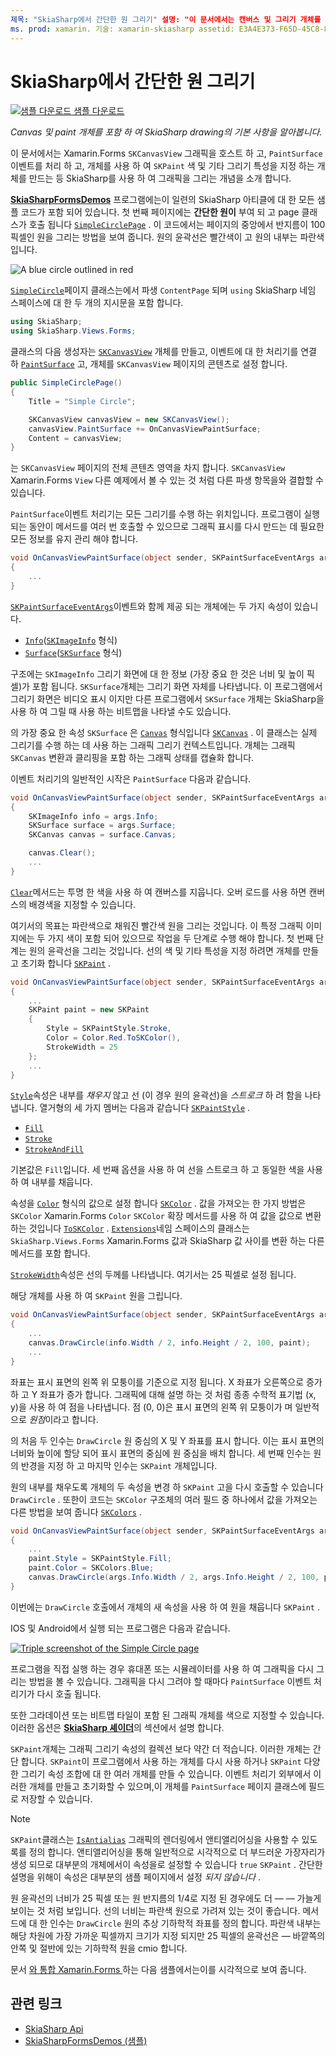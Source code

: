 ```yaml
---
제목: "SkiaSharp에서 간단한 원 그리기" 설명: "이 문서에서는 캔버스 및 그리기 개체를 비롯 한 SkiaSharp Drawing의 기본 사항을 Xamarin.Forms 응용 프로그램에 설명 하 고 샘플 코드를 사용 하 여이를 보여 줍니다."
ms. prod: xamarin. 기술: xamarin-skiasharp assetid: E3A4E373-F65D-45C8-8E77-577A804AC3F8 author: davidbritch: dabritch: 03/10/2017:-loc: [ Xamarin.Forms , Xamarin.Essentials ]
---
```


# <a name="drawing-a-simple-circle-in-skiasharp"></a>SkiaSharp에서 간단한 원 그리기

[![샘플 다운로드](~/media/shared/download.png) 샘플 다운로드](https://docs.microsoft.com/samples/xamarin/xamarin-forms-samples/skiasharpforms-demos)

_Canvas 및 paint 개체를 포함 하 여 SkiaSharp drawing의 기본 사항을 알아봅니다._

이 문서에서는 Xamarin.Forms `SKCanvasView` 그래픽을 호스트 하 고, `PaintSurface` 이벤트를 처리 하 고, 개체를 사용 하 여 `SKPaint` 색 및 기타 그리기 특성을 지정 하는 개체를 만드는 등 SkiaSharp를 사용 하 여 그래픽을 그리는 개념을 소개 합니다.

[**SkiaSharpFormsDemos**](https://docs.microsoft.com/samples/xamarin/xamarin-forms-samples/skiasharpforms-demos) 프로그램에는이 일련의 SkiaSharp 아티클에 대 한 모든 샘플 코드가 포함 되어 있습니다. 첫 번째 페이지에는 **간단한 원이** 부여 되 고 page 클래스가 호출 됩니다 [`SimpleCirclePage`](https://github.com/xamarin/xamarin-forms-samples/blob/master/SkiaSharpForms/Demos/Demos/SkiaSharpFormsDemos/Basics/SimpleCirclePage.cs) . 이 코드에서는 페이지의 중앙에서 반지름이 100 픽셀인 원을 그리는 방법을 보여 줍니다. 원의 윤곽선은 빨간색이 고 원의 내부는 파란색입니다.

![](circle-images/circleexample.png "A blue circle outlined in red")

[`SimpleCircle`](https://github.com/xamarin/xamarin-forms-samples/blob/master/SkiaSharpForms/Demos/Demos/SkiaSharpFormsDemos/Basics/SimpleCirclePage.cs)페이지 클래스는에서 파생 `ContentPage` 되며 `using` SkiaSharp 네임 스페이스에 대 한 두 개의 지시문을 포함 합니다.

```csharp
using SkiaSharp;
using SkiaSharp.Views.Forms;
```

클래스의 다음 생성자는 [`SKCanvasView`](xref:SkiaSharp.Views.Forms.SKCanvasView) 개체를 만들고, 이벤트에 대 한 처리기를 연결 하 [`PaintSurface`](xref:SkiaSharp.Views.Forms.SKCanvasView.PaintSurface) 고, 개체를 `SKCanvasView` 페이지의 콘텐츠로 설정 합니다.

```csharp
public SimpleCirclePage()
{
    Title = "Simple Circle";

    SKCanvasView canvasView = new SKCanvasView();
    canvasView.PaintSurface += OnCanvasViewPaintSurface;
    Content = canvasView;
}
```

는 `SKCanvasView` 페이지의 전체 콘텐츠 영역을 차지 합니다. `SKCanvasView` Xamarin.Forms `View` 다른 예제에서 볼 수 있는 것 처럼 다른 파생 항목을와 결합할 수 있습니다.

`PaintSurface`이벤트 처리기는 모든 그리기를 수행 하는 위치입니다. 프로그램이 실행 되는 동안이 메서드를 여러 번 호출할 수 있으므로 그래픽 표시를 다시 만드는 데 필요한 모든 정보를 유지 관리 해야 합니다.

```csharp
void OnCanvasViewPaintSurface(object sender, SKPaintSurfaceEventArgs args)
{
    ...
}

```

[`SKPaintSurfaceEventArgs`](xref:SkiaSharp.Views.Forms.SKPaintSurfaceEventArgs)이벤트와 함께 제공 되는 개체에는 두 가지 속성이 있습니다.

- [`Info`](xref:SkiaSharp.Views.Forms.SKPaintSurfaceEventArgs.Info)([`SKImageInfo`](xref:SkiaSharp.SKImageInfo) 형식)
- [`Surface`](xref:SkiaSharp.Views.Forms.SKPaintSurfaceEventArgs.Surface)([`SKSurface`](xref:SkiaSharp.SKSurface) 형식)

구조에는 `SKImageInfo` 그리기 화면에 대 한 정보 (가장 중요 한 것은 너비 및 높이 픽셀)가 포함 됩니다. `SKSurface`개체는 그리기 화면 자체를 나타냅니다. 이 프로그램에서 그리기 화면은 비디오 표시 이지만 다른 프로그램에서 `SKSurface` 개체는 SkiaSharp을 사용 하 여 그릴 때 사용 하는 비트맵을 나타낼 수도 있습니다.

의 가장 중요 한 속성 `SKSurface` 은 [`Canvas`](xref:SkiaSharp.SKSurface.Canvas) 형식입니다 [`SKCanvas`](xref:SkiaSharp.SKCanvas) . 이 클래스는 실제 그리기를 수행 하는 데 사용 하는 그래픽 그리기 컨텍스트입니다. 개체는 그래픽 `SKCanvas` 변환과 클리핑을 포함 하는 그래픽 상태를 캡슐화 합니다.

이벤트 처리기의 일반적인 시작은 `PaintSurface` 다음과 같습니다.

```csharp
void OnCanvasViewPaintSurface(object sender, SKPaintSurfaceEventArgs args)
{
    SKImageInfo info = args.Info;
    SKSurface surface = args.Surface;
    SKCanvas canvas = surface.Canvas;

    canvas.Clear();
    ...
}

```

[`Clear`](xref:SkiaSharp.SKCanvas.Clear)메서드는 투명 한 색을 사용 하 여 캔버스를 지웁니다. 오버 로드를 사용 하면 캔버스의 배경색을 지정할 수 있습니다.

여기서의 목표는 파란색으로 채워진 빨간색 원을 그리는 것입니다. 이 특정 그래픽 이미지에는 두 가지 색이 포함 되어 있으므로 작업을 두 단계로 수행 해야 합니다. 첫 번째 단계는 원의 윤곽선을 그리는 것입니다. 선의 색 및 기타 특성을 지정 하려면 개체를 만들고 초기화 합니다 [`SKPaint`](xref:SkiaSharp.SKPaint) .

```csharp
void OnCanvasViewPaintSurface(object sender, SKPaintSurfaceEventArgs args)
{
    ...
    SKPaint paint = new SKPaint
    {
        Style = SKPaintStyle.Stroke,
        Color = Color.Red.ToSKColor(),
        StrokeWidth = 25
    };
    ...
}
```

[`Style`](xref:SkiaSharp.SKPaint.Style)속성은 내부를 *채우지* 않고 선 (이 경우 원의 윤곽선)을 *스트로크* 하 려 함을 나타냅니다. 열거형의 세 가지 멤버는 다음과 같습니다 [`SKPaintStyle`](xref:SkiaSharp.SKPaintStyle) .

- [`Fill`](xref:SkiaSharp.SKPaintStyle.Fill)
- [`Stroke`](xref:SkiaSharp.SKPaintStyle.Stroke)
- [`StrokeAndFill`](xref:SkiaSharp.SKPaintStyle.StrokeAndFill)

기본값은 `Fill`입니다. 세 번째 옵션을 사용 하 여 선을 스트로크 하 고 동일한 색을 사용 하 여 내부를 채웁니다.

속성을 [`Color`](xref:SkiaSharp.SKPaint.Color) 형식의 값으로 설정 합니다 [`SKColor`](xref:SkiaSharp.SKColor) . 값을 가져오는 한 가지 방법은 `SKColor` Xamarin.Forms `Color` `SKColor` 확장 메서드를 사용 하 여 값을 값으로 변환 하는 것입니다 [`ToSKColor`](xref:SkiaSharp.Views.Forms.Extensions.ToSKColor*) . [`Extensions`](xref:SkiaSharp.Views.Forms.Extensions)네임 스페이스의 클래스는 `SkiaSharp.Views.Forms` Xamarin.Forms 값과 SkiaSharp 값 사이를 변환 하는 다른 메서드를 포함 합니다.

[`StrokeWidth`](xref:SkiaSharp.SKPaint.StrokeWidth)속성은 선의 두께를 나타냅니다. 여기서는 25 픽셀로 설정 됩니다.

해당 개체를 사용 하 여 `SKPaint` 원을 그립니다.

```csharp
void OnCanvasViewPaintSurface(object sender, SKPaintSurfaceEventArgs args)
{
    ...
    canvas.DrawCircle(info.Width / 2, info.Height / 2, 100, paint);
    ...
}
```

좌표는 표시 표면의 왼쪽 위 모퉁이를 기준으로 지정 됩니다. X 좌표가 오른쪽으로 증가 하 고 Y 좌표가 증가 합니다. 그래픽에 대해 설명 하는 것 처럼 종종 수학적 표기법 (x, y)을 사용 하 여 점을 나타냅니다. 점 (0, 0)은 표시 표면의 왼쪽 위 모퉁이가 며 일반적으로 *원점*이라고 합니다.

의 처음 두 인수는 `DrawCircle` 원 중심의 X 및 Y 좌표를 표시 합니다. 이는 표시 표면의 너비와 높이에 할당 되어 표시 표면의 중심에 원 중심을 배치 합니다. 세 번째 인수는 원의 반경을 지정 하 고 마지막 인수는 `SKPaint` 개체입니다.

원의 내부를 채우도록 개체의 두 속성을 변경 하 `SKPaint` 고을 다시 호출할 수 있습니다 `DrawCircle` . 또한이 코드는 `SKColor` 구조체의 여러 필드 중 하나에서 값을 가져오는 다른 방법을 보여 줍니다 [`SKColors`](xref:SkiaSharp.SKColors) .

```csharp
void OnCanvasViewPaintSurface(object sender, SKPaintSurfaceEventArgs args)
{
    ...
    paint.Style = SKPaintStyle.Fill;
    paint.Color = SKColors.Blue;
    canvas.DrawCircle(args.Info.Width / 2, args.Info.Height / 2, 100, paint);
}
```

이번에는 `DrawCircle` 호출에서 개체의 새 속성을 사용 하 여 원을 채웁니다 `SKPaint` .

IOS 및 Android에서 실행 되는 프로그램은 다음과 같습니다.

[![](circle-images/simplecircle-small.png "Triple screenshot of the Simple Circle page")](circle-images/simplecircle-large.png#lightbox "Triple screenshot of the Simple Circle page")

프로그램을 직접 실행 하는 경우 휴대폰 또는 시뮬레이터를 사용 하 여 그래픽을 다시 그리는 방법을 볼 수 있습니다. 그래픽을 다시 그려야 할 때마다 `PaintSurface` 이벤트 처리기가 다시 호출 됩니다.

또한 그라데이션 또는 비트맵 타일이 포함 된 그래픽 개체를 색으로 지정할 수 있습니다. 이러한 옵션은 [**SkiaSharp 셰이더**](../effects/shaders/index.md)의 섹션에서 설명 합니다.

`SKPaint`개체는 그래픽 그리기 속성의 컬렉션 보다 약간 더 적습니다. 이러한 개체는 간단 합니다. `SKPaint`이 프로그램에서 사용 하는 개체를 다시 사용 하거나 `SKPaint` 다양 한 그리기 속성 조합에 대 한 여러 개체를 만들 수 있습니다. 이벤트 처리기 외부에서 이러한 개체를 만들고 초기화할 수 있으며,이 개체를 `PaintSurface` 페이지 클래스에 필드로 저장할 수 있습니다.

> [!NOTE]
> `SKPaint`클래스는 [`IsAntialias`](xref:SkiaSharp.SKPaint.IsAntialias) 그래픽의 렌더링에서 앤티앨리어싱을 사용할 수 있도록를 정의 합니다. 앤티앨리어싱을 통해 일반적으로 시각적으로 더 부드러운 가장자리가 생성 되므로 대부분의 개체에서이 속성을로 설정할 수 있습니다 `true` `SKPaint` . 간단한 설명을 위해이 속성은 대부분의 샘플 페이지에서 설정 _되지 않습니다_ .

원 윤곽선의 너비가 25 픽셀 또는 원 반지름의 1/4로 지정 된 경우에도 더 &mdash; &mdash; 가늘게 보이는 것 처럼 보입니다. 선의 너비는 파란색 원으로 가려져 있는 것이 좋습니다. 메서드에 대 한 인수는 `DrawCircle` 원의 추상 기하학적 좌표를 정의 합니다. 파란색 내부는 해당 차원에 가장 가까운 픽셀까지 크기가 지정 되지만 25 픽셀의 윤곽선은 &mdash; 바깥쪽의 안쪽 및 절반에 있는 기하학적 원을 cmio 합니다.

문서 [와 통합 Xamarin.Forms ](~/xamarin-forms/user-interface/graphics/skiasharp/basics/integration.md) 하는 다음 샘플에서는이를 시각적으로 보여 줍니다.

## <a name="related-links"></a>관련 링크

- [SkiaSharp Api](https://docs.microsoft.com/dotnet/api/skiasharp)
- [SkiaSharpFormsDemos (샘플)](https://docs.microsoft.com/samples/xamarin/xamarin-forms-samples/skiasharpforms-demos)
